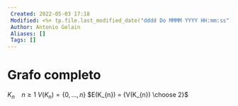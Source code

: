 ```yaml
---
 Created: 2022-05-03 17:18
 Modified: <%+ tp.file.last_modified_date("dddd Do MMMM YYYY HH:mm:ss") %>
 Author: Antonio Gelain
 Aliases: []
 Tags: []
---
```


# Grafo completo
$K_{n}\ \ \ \ n \ge 1$
$V(K_{n}) = \{ 0, ..., n \}$
$E(K_{n}) = {V(K_{n}) \choose 2}$
